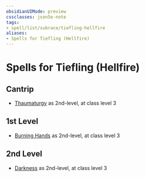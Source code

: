 ```yaml
---
obsidianUIMode: preview
cssclasses: json5e-note
tags:
- spell/list/subrace/tiefling-hellfire
aliases:
- Spells for Tiefling (Hellfire)
---
```

# Spells for Tiefling (Hellfire)

## Cantrip

- [Thaumaturgy](/3-Mechanics/CLI/spells/thaumaturgy-xphb.md "XPHB") as 2nd-level, at class level 3

## 1st Level

- [Burning Hands](/3-Mechanics/CLI/spells/burning-hands-xphb.md "XPHB") as 2nd-level, at class level 3

## 2nd Level

- [Darkness](/3-Mechanics/CLI/spells/darkness-xphb.md "XPHB") as 2nd-level, at class level 3